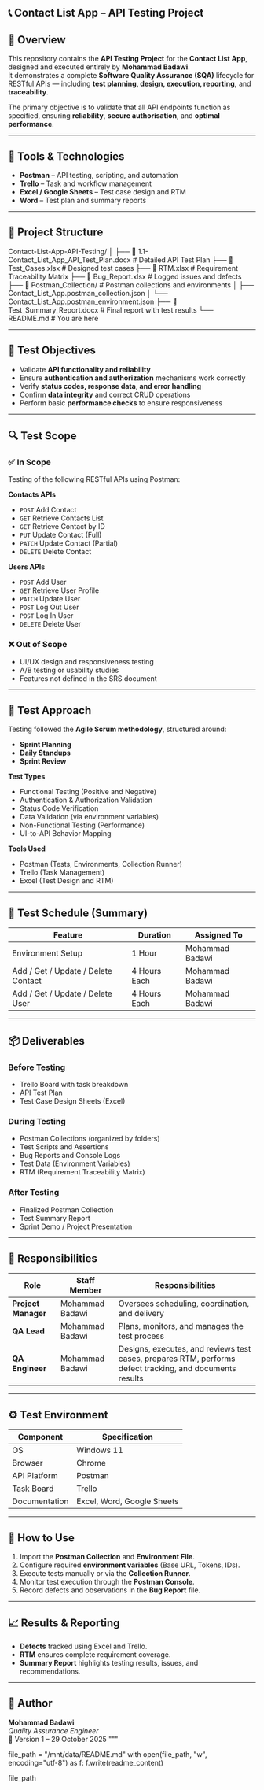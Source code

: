 ## 📞 Contact List App – API Testing Project

## 🧪 Overview
This repository contains the **API Testing Project** for the **Contact List App**, designed and executed entirely by **Mohammad Badawi**.  
It demonstrates a complete **Software Quality Assurance (SQA)** lifecycle for RESTful APIs — including **test planning, design, execution, reporting,** and **traceability**.  

The primary objective is to validate that all API endpoints function as specified, ensuring **reliability**, **secure authorisation**, and **optimal performance**.

---

## 🧰 Tools & Technologies
- **Postman** – API testing, scripting, and automation  
- **Trello** – Task and workflow management  
- **Excel / Google Sheets** – Test case design and RTM  
- **Word** – Test plan and summary reports  

---

## 📂 Project Structure
Contact-List-App-API-Testing/
│
├── 📄 1.1-Contact_List_App_API_Test_Plan.docx # Detailed API Test Plan
├── 📄 Test_Cases.xlsx # Designed test cases
├── 📄 RTM.xlsx # Requirement Traceability Matrix
├── 📄 Bug_Report.xlsx # Logged issues and defects
├── 📁 Postman_Collection/ # Postman collections and environments
│ ├── Contact_List_App.postman_collection.json
│ └── Contact_List_App.postman_environment.json
├── 📄 Test_Summary_Report.docx # Final report with test results
└── README.md # You are here


---

## 🎯 Test Objectives
- Validate **API functionality and reliability**  
- Ensure **authentication and authorization** mechanisms work correctly  
- Verify **status codes, response data, and error handling**  
- Confirm **data integrity** and correct CRUD operations  
- Perform basic **performance checks** to ensure responsiveness  

---

## 🔍 Test Scope
### ✅ In Scope
Testing of the following RESTful APIs using Postman:

**Contacts APIs**
- `POST` Add Contact  
- `GET` Retrieve Contacts List  
- `GET` Retrieve Contact by ID  
- `PUT` Update Contact (Full)  
- `PATCH` Update Contact (Partial)  
- `DELETE` Delete Contact  

**Users APIs**
- `POST` Add User  
- `GET` Retrieve User Profile  
- `PATCH` Update User  
- `POST` Log Out User  
- `POST` Log In User  
- `DELETE` Delete User  

### ❌ Out of Scope
- UI/UX design and responsiveness testing  
- A/B testing or usability studies  
- Features not defined in the SRS document  

---

## 🧩 Test Approach
Testing followed the **Agile Scrum methodology**, structured around:
- **Sprint Planning**
- **Daily Standups**
- **Sprint Review**

**Test Types**
- Functional Testing (Positive and Negative)  
- Authentication & Authorization Validation  
- Status Code Verification  
- Data Validation (via environment variables)  
- Non-Functional Testing (Performance)  
- UI-to-API Behavior Mapping  

**Tools Used**
- Postman (Tests, Environments, Collection Runner)  
- Trello (Task Management)  
- Excel (Test Design and RTM)  

---

## 📆 Test Schedule (Summary)
| Feature | Duration | Assigned To |
|----------|-----------|-------------|
| Environment Setup | 1 Hour | Mohammad Badawi |
| Add / Get / Update / Delete Contact | 4 Hours Each | Mohammad Badawi |
| Add / Get / Update / Delete User | 4 Hours Each | Mohammad Badawi |

---

## 📦 Deliverables
### Before Testing
- Trello Board with task breakdown  
- API Test Plan  
- Test Case Design Sheets (Excel)  

### During Testing
- Postman Collections (organized by folders)  
- Test Scripts and Assertions  
- Bug Reports and Console Logs  
- Test Data (Environment Variables)  
- RTM (Requirement Traceability Matrix)  

### After Testing
- Finalized Postman Collection  
- Test Summary Report  
- Sprint Demo / Project Presentation  

---

## 🧠 Responsibilities
| Role | Staff Member | Responsibilities |
|------|---------------|------------------|
| **Project Manager** | Mohammad Badawi | Oversees scheduling, coordination, and delivery |
| **QA Lead** | Mohammad Badawi | Plans, monitors, and manages the test process |
| **QA Engineer** | Mohammad Badawi | Designs, executes, and reviews test cases, prepares RTM, performs defect tracking, and documents results |

---

## ⚙️ Test Environment
| Component | Specification |
|------------|---------------|
| OS | Windows 11 |
| Browser | Chrome |
| API Platform | Postman |
| Task Board | Trello |
| Documentation | Excel, Word, Google Sheets |

---

## 🧾 How to Use
1. Import the **Postman Collection** and **Environment File**.  
2. Configure required **environment variables** (Base URL, Tokens, IDs).  
3. Execute tests manually or via the **Collection Runner**.  
4. Monitor test execution through the **Postman Console**.  
5. Record defects and observations in the **Bug Report** file.  

---

## 📈 Results & Reporting
- **Defects** tracked using Excel and Trello.  
- **RTM** ensures complete requirement coverage.  
- **Summary Report** highlights testing results, issues, and recommendations.  

---

## 🏁 Author
**Mohammad Badawi**  
*Quality Assurance Engineer*  
📅 Version 1 – 29 October 2025
"""

file_path = "/mnt/data/README.md"
with open(file_path, "w", encoding="utf-8") as f:
    f.write(readme_content)

file_path


